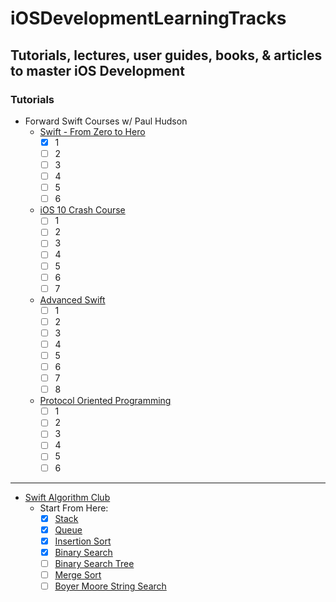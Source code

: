 # iOSDevelopmentLearningTracks
## Tutorials, lectures, user guides, books, & articles to master iOS Development

### Tutorials
- Forward Swift Courses w/ Paul Hudson
  - [Swift - From Zero to Hero](https://forwardcourses.com/workshops/9)
    - [x] 1
    - [ ] 2
    - [ ] 3
    - [ ] 4
    - [ ] 5
    - [ ] 6

  - [iOS 10 Crash Course](https://forwardcourses.com/workshops/7)
    - [ ] 1
    - [ ] 2
    - [ ] 3
    - [ ] 4
    - [ ] 5
    - [ ] 6
    - [ ] 7

  - [Advanced Swift](https://forwardcourses.com/workshops/8)
    - [ ] 1
    - [ ] 2
    - [ ] 3
    - [ ] 4
    - [ ] 5
    - [ ] 6
    - [ ] 7
    - [ ] 8

  - [Protocol Oriented Programming](https://forwardcourses.com/workshops/63)
    - [ ] 1
    - [ ] 2
    - [ ] 3
    - [ ] 4
    - [ ] 5
    - [ ] 6

---

- [Swift Algorithm Club](https://github.com/raywenderlich/swift-algorithm-club)
  - Start From Here:
    - [x] [Stack](https://github.com/raywenderlich/swift-algorithm-club/blob/master/Stack)
    - [x] [Queue](https://github.com/raywenderlich/swift-algorithm-club/blob/master/Queue)
    - [x] [Insertion Sort](https://github.com/raywenderlich/swift-algorithm-club/blob/master/Insertion%20Sort)
    - [x] [Binary Search](https://github.com/raywenderlich/swift-algorithm-club/blob/master/Binary%20Search)
    - [ ] [Binary Search Tree](https://github.com/raywenderlich/swift-algorithm-club/blob/master/Binary%20Search%20Tree)
    - [ ] [Merge Sort](https://github.com/raywenderlich/swift-algorithm-club/blob/master/Merge%20Sort)
    - [ ] [Boyer Moore String Search](https://github.com/raywenderlich/swift-algorithm-club/blob/master/Boyer-Moore)
